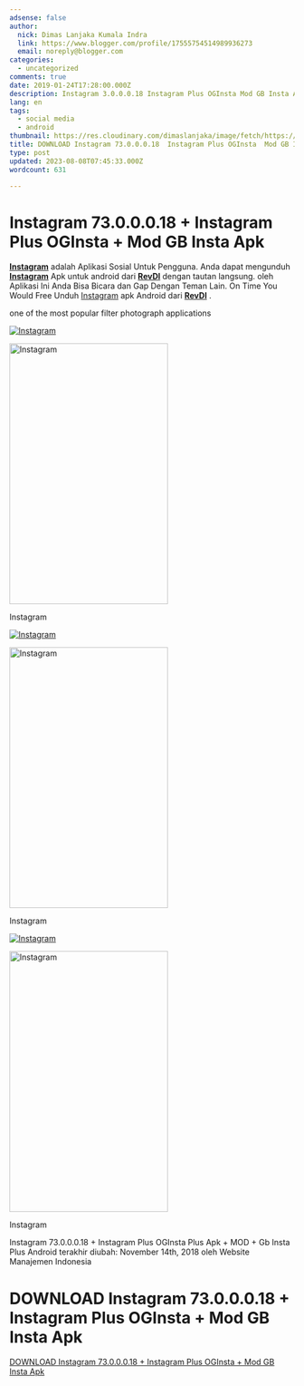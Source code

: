 ```yaml
---
adsense: false
author:
  nick: Dimas Lanjaka Kumala Indra
  link: https://www.blogger.com/profile/17555754514989936273
  email: noreply@blogger.com
categories:
  - uncategorized
comments: true
date: 2019-01-24T17:28:00.000Z
description: Instagram 3.0.0.0.18 Instagram Plus OGInsta Mod GB Insta Apk
lang: en
tags:
  - social media
  - android
thumbnail: https://res.cloudinary.com/dimaslanjaka/image/fetch/https://image.revdl.com/2017/instagram-1.png
title: DOWNLOAD Instagram 73.0.0.0.18  Instagram Plus OGInsta  Mod GB Insta Apk
type: post
updated: 2023-08-08T07:45:33.000Z
wordcount: 631

---
```


Instagram 73.0.0.0.18 + Instagram Plus OGInsta + Mod GB Insta Apk
=================================================================

**[Instagram](https://webmanajemen.com/)** adalah Aplikasi Sosial Untuk Pengguna. Anda dapat mengunduh **[Instagram](https://webmanajemen.com/)** Apk untuk android dari **[RevDl](https://webmanajemen.com/)** dengan tautan langsung. oleh Aplikasi Ini Anda Bisa Bicara dan Gap Dengan Teman Lain. On Time You Would Free Unduh [Instagram](https://webmanajemen.com/) apk Android dari **[RevDl](https://webmanajemen.com/)** .

one of the most popular filter photograph applications

[![Instagram](https://res.cloudinary.com/dimaslanjaka/image/fetch/https://image.revdl.com/2017/instagram-1.png)](https://webmanajemen.com/)

<img src="https://image.revdl.com/2017/instagram-1.png" alt="Instagram" width="280" height="460">

Instagram

[![Instagram](https://res.cloudinary.com/dimaslanjaka/image/fetch/https://image.revdl.com/2017/instagram-2.png)](https://webmanajemen.com/)

<img src="https://image.revdl.com/2017/instagram-2.png" alt="Instagram" width="280" height="460">

Instagram

[![Instagram](https://res.cloudinary.com/dimaslanjaka/image/fetch/https://image.revdl.com/2017/instagram-3.png)](https://webmanajemen.com/)

<img src="https://image.revdl.com/2017/instagram-3.png" alt="Instagram" width="280" height="460">

Instagram

Instagram 73.0.0.0.18 + Instagram Plus OGInsta Plus Apk + MOD + Gb Insta Plus Android terakhir diubah: November 14th, 2018 oleh Website Manajemen Indonesia

DOWNLOAD Instagram 73.0.0.0.18 + Instagram Plus OGInsta + Mod GB Insta Apk
==========================================================================

[DOWNLOAD Instagram 73.0.0.0.18 + Instagram Plus OGInsta + Mod GB Insta Apk](https://dimaslanjaka-storage.000webhostapp.com/revdl.php?download&path=/instagram-apk.html/)
